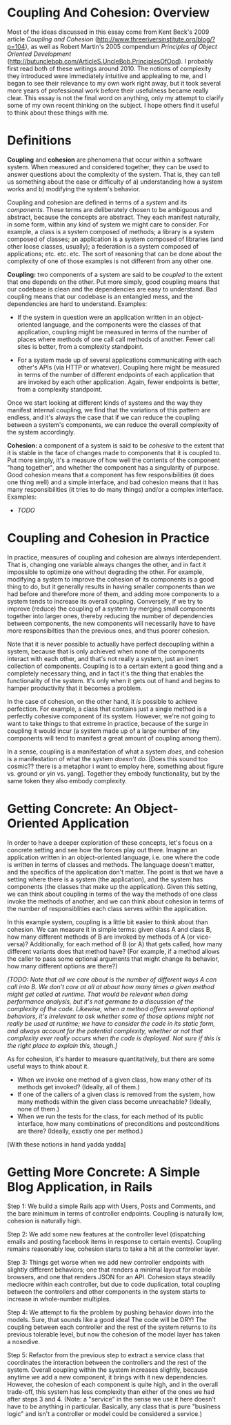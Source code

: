 # Coupling And Cohesion: Overview

Most of the ideas discussed in this essay come from Kent Beck's 2009 article *Coupling and
Cohesion* (http://www.threeriversinstitute.org/blog/?p=104), as well as Robert Martin's 2005
compendium *Principles of Object Oriented Development*
(http://butunclebob.com/ArticleS.UncleBob.PrinciplesOfOod).  I probably first read both of
these writings around 2010.  The notions of complexity they introduced were immediately
intuitive and applealing to me, and I began to see their relevance to my own work right
away, but it took several more years of professional work before their usefulness became
really clear.  This essay is not the final word on anything, only my attempt to clarify some
of my own recent thinking on the subject.  I hope others find it useful to think about these
things with me.

# Definitions

**Coupling** and **cohesion** are phenomena that occur within a software system.  When
measured and considered together, they can be used to answer questions about the complexity
of the system.  That is, they can tell us something about the ease or difficulty of a)
understanding how a system works and b) modifying the system's behavior.

Coupling and cohesion are defined in terms of a *system* and its *components*.  These terms
are deliberately chosen to be ambiguous and abstract, because the concepts are abstract.
They each manifest naturally, in some form, within any kind of system we might care to
consider.  For example, a class is a system composed of methods; a library is a system
composed of classes; an application is a system composed of libraries (and other loose
classes, usually); a federation is a system composed of applications; etc. etc. etc.  The
sort of reasoning that can be done about the complexity of one of those examples is not
different from any other one.

**Coupling:** two components of a system are said to be *coupled* to the extent that one
depends on the other.  Put more simply, good coupling means that our codebase is clean and
the dependencies are easy to understand.  Bad coupling means that our codebase is an
entangled mess, and the dependencies are hard to understand.  Examples:

- If the system in question were an application written in an object-oriented language, and
  the components were the classes of that application, coupling might be measured in terms
  of the number of places where methods of one call call methods of another.  Fewer call
  sites is better, from a complexity standpoint.

- For a system made up of several applications communicating with each other's APIs (via
  HTTP or whatever).  Coupling here might be measured in terms of the number of different
  endpoints of each application that are invoked by each other application.  Again, fewer
  endpoints is better, from a complexity standpoint.

Once we start looking at different kinds of systems and the way they manifest internal
coupling, we find that the variations of this pattern are endless, and it's always the case
that if we can reduce the coupling between a system's components, we can reduce the overall
complexity of the system accordingly.

**Cohesion:** a component of a system is said to be *cohesive* to the extent that it is
stable in the face of changes made to components that it is coupled to.  Put more simply,
it's a measure of how well the contents of the component "hang together", and whether the
component has a singularity of purpose.  Good cohesion means that a component has few
responsibilities (it does one thing well) and a simple interface, and bad cohesion means
that it has many responsibilities (it tries to do many things) and/or a complex
interface. Examples:

 - *TODO*


# Coupling and Cohesion in Practice

In practice, measures of coupling and cohesion are always interdependent.  That is, changing
one variable always changes the other, and in fact it impossible to optimize one without
degrading the other.  For example, modifying a system to improve the cohesion of its
components is a good thing to do, but it generally results in having smaller components than
we had before and therefore more of them, and adding more components to a system tends to
increase its overall coupling.  Conversely, if we try to improve (reduce) the coupling of a
system by merging small components together into larger ones, thereby reducing the number of
dependencies between components, the new components will necessarily have to have more
responsibilties than the previous ones, and thus poorer cohesion.

Note that it is never possible to actually have perfect decoupling within a system, because
that is only achieved when none of the components interact with each other, and that's not
really a system, just an inert collection of components.  Coupling is to a certain extent a
good thing and a completely necessary thing, and in fact it's the thing that enables the
functionality of the system.  It's only when it gets out of hand and begins to hamper
productivity that it becomes a problem.

In the case of cohesion, on the other hand, it *is* possible to achieve perfection.  For
example, a class that contains just a single method is a perfectly cohesive component of its
system.  However, we're not going to want to take things to that extreme in practice,
because of the surge in coupling it would incur (a system made up of a large number of tiny
components will tend to manifest a great amount of coupling among them).

In a sense, coupling is a manifestation of what a system *does*, and cohesion is a
manifestation of what the system *doesn't do*. [Does this sound too cosmic?? there is a
metaphor i want to employ here, something about figure vs. ground or yin vs. yang]. Together
they embody functionality, but by the same token they also embody complexity.


# Getting Concrete: An Object-Oriented Application

In order to have a deeper exploration of these concepts, let's focus on a concrete setting
and see how the forces play out there.  Imagine an application written in an object-oriented
language, i.e. one where the code is written in terms of classes and methods.  The language
doesn't matter, and the specifics of the application don't matter.  The point is that we
have a setting where there is a system (the application), and the system has components (the
classes that make up the application).  Given this setting, we can think about coupling in
terms of the way the methods of one class invoke the methods of another, and we can think
about cohesion in terms of the number of responsiblities each class serves within the
application.

In this example system, coupling is a little bit easier to think about than cohesion.  We
can measure it in simple terms: given class A and class B, how many different methods of B
are invoked by methods of A (or vice-versa)?  Additionally, for each method of B (or A) that
gets called, how many different variants does that method have? (For example, if a method
allows the caller to pass some optional arguments that might change its behavior, how many
different options are there?)

*[TODO: Note that all we care about is the number of different ways A can call into B.  We
don't care at all at about how many times a given method might get called at runtime.  That
would be relevant when doing performance analysis, but it's not germane to a discussion of
the complexity of the code.  Likewise, when a method offers several optional behaviors, it's
irrelevant to ask whether some of those options might not really be used at runtime; we have
to consider the code in its static form, and always account for the _potential_ complexity,
whether or not that complexity ever really occurs when the code is deployed. Not sure if
this is the right place to explain this, though.]*

As for cohesion, it's harder to measure quantitatively, but there are some useful ways to
think about it.
- When we invoke one method of a given class, how many other of its methods get invoked?
  (Ideally, all of them.)
- If one of the callers of a given class is removed from the system, how many methods within
  the given class become unreachable? (Ideally, none of them.)
- When we run the tests for the class, for each method of its public interface, how many
  combinations of preconditions and postconditions are there? (Ideally, exactly one per
  method.)

[With these notions in hand yadda yadda]

# Getting More Concrete: A Simple Blog Application, in Rails

Step 1: We build a simple Rails app with Users, Posts and Comments, and the bare minimum in
terms of controller endpoints.  Coupling is naturally low, cohesion is naturally high.

Step 2: We add some new features at the controller level (dispatching emails and posting
facebook items in response to certain events).  Coupling remains reasonably low, cohesion
starts to take a hit at the controller layer.

Step 3: Things get worse when we add new controller endpoints with slightly different
behaviors; one that renders a minimal layout for mobile browsers, and one that renders JSON
for an API. Cohesion stays steadily mediocre within each controller, but due to code
duplication, total coupling between the controllers and other components in the system
starts to increase in whole-number multiples.

Step 4: We attempt to fix the problem by pushing behavior down into the models. Sure, that
sounds like a good idea! The code will be DRY!  The coupling between each controller and the
rest of the system returns to its previous tolerable level, but now the cohesion of the
model layer has taken a nosedive.

Step 5: Refactor from the previous step to extract a service class that coordinates the
interaction between the controllers and the rest of the system.  Overall coupling within the
system increases slightly, because anytime we add a new component, it brings with it new
dependencies.  However, the cohesion of each component is quite high, and in the overall
trade-off, this system has less complexity than either of the ones we had after steps 3 and
4.  (Note: a "service" in the sense we use it here doesn't have to be anything in
particular.  Basically, any class that is pure "business logic" and isn't a controller or
model could be considered a service.)


